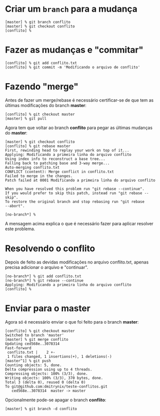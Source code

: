 # Criar um ``branch`` para a mudança

    [master] % git branch conflito
    [master] % git checkout conflito
    [conflito] %

# Fazer as mudanças e "commitar"

    [conflito] % git add conflito.txt
    [conflito] % git commit -m 'Modificando o arquivo de conflito'

# Fazendo "merge"

Antes de fazer um merge/rebase é necessário certificar-se de que tem as
últimas modificações do branch **master**:

    [conflito] % git checkout master
    [master] % git pull

Agora tem que voltar ao branch **conflito** para pegar as últimas mudanças
do **master**:

    [master] % git checkout conflito
    [conflito] % git rebase master
    First, rewinding head to replay your work on top of it...
    Applying: Modificando a primeira linha do arquivo conflito
    Using index info to reconstruct a base tree...
    Falling back to patching base and 3-way merge...
    Auto-merging conflito.txt
    CONFLICT (content): Merge conflict in conflito.txt
    Failed to merge in the changes.
    Patch failed at 0001 Modificando a primeira linha do arquivo conflito

    When you have resolved this problem run "git rebase --continue".
    If you would prefer to skip this patch, instead run "git rebase --skip".
    To restore the original branch and stop rebasing run "git rebase
    --abort".

    [no-branch*] %

A mensagem acima explica o que é necessário fazer para aplicar resolver
este problema.

# Resolvendo o conflito

Depois de feito as devidas modificações no arquivo conflito.txt, apenas
precisa adicionar o arquivo e "continuar".

    [no-branch*] % git add conflito.txt
    [no-branch*] % git rebase --continue
    Applying: Modificando a primeira linha do arquivo conflito
    [conflito] %

# Enviar para o master

Agora só é necessário enviar o que foi feito para o branch **master**:

    [conflito] % git checkout master
    Switched to branch 'master'
    [master] % git merge conflito
    Updating ced568e..3078314
    Fast-forward
     conflito.txt |    2 +-
     1 files changed, 1 insertions(+), 1 deletions(-)
    [master^1] % git push
    Counting objects: 5, done.
    Delta compression using up to 4 threads.
    Compressing objects: 100% (3/3), done.
    Writing objects: 100% (3/3), 370 bytes, done.
    Total 3 (delta 0), reused 0 (delta 0)
    To git@github.com:dmitrynix/teste-conflitos.git
       ced568e..3078314  master -> master

Opcionalmente pode-se apagar o branch **conflito**:

    [master] % git branch -d conflito

